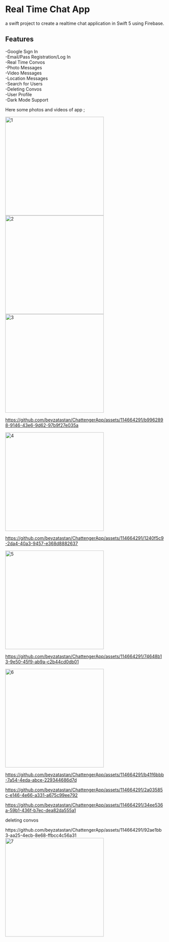 # Real Time Chat App
a swift project to create a realtime chat application in Swift 5 using Firebase.

## Features
-Google Sıgn In <br>
-Email/Pass Registration/Log In <br>
-Real Time Convos <br>
-Photo Messages <br>
-Video Messages <br>
-Location Messages <br>
-Search for Users <br>
-Deleting Convos <br>
-User Profile <br>
-Dark Mode Support <br>

Here some photos and videos of app ;

<img width="312" alt="1" src="https://github.com/beyzatastan/ChattengerApp/assets/114664291/5194fddc-e065-4639-b44e-3e6f27a8ae1c">
<img width="312" alt="2" src="https://github.com/beyzatastan/ChattengerApp/assets/114664291/6113f6f6-f1d3-4336-a6a3-c9bc5fea6839">
<img width="312" alt="3" src="https://github.com/beyzatastan/ChattengerApp/assets/114664291/7df8374f-4d21-48ca-8d5f-df38c40937b4">


https://github.com/beyzatastan/ChattengerApp/assets/114664291/b9962898-9146-43e6-9d62-97b9f27e035a


<img width="312" alt="4" src="https://github.com/beyzatastan/ChattengerApp/assets/114664291/b62f0a46-da5d-41cb-be23-c5ab77ddf55c">


https://github.com/beyzatastan/ChattengerApp/assets/114664291/1240f5c9-2da4-40a3-9457-e368d8882637


<img width="312" alt="5" src="https://github.com/beyzatastan/ChattengerApp/assets/114664291/761bf60f-6602-4422-8921-a72bb1e778c5">


https://github.com/beyzatastan/ChattengerApp/assets/114664291/74648b13-9e50-45f9-ab9a-c2b44cd0db01


<img width="312" alt="6" src="https://github.com/beyzatastan/ChattengerApp/assets/114664291/1bc832d3-b393-4fc2-b671-fb4082ee7f92">


https://github.com/beyzatastan/ChattengerApp/assets/114664291/b41f6bbb-7a54-4eda-abce-229344686d7d



https://github.com/beyzatastan/ChattengerApp/assets/114664291/2a03585c-e146-4e66-a331-a675c99ee792



https://github.com/beyzatastan/ChattengerApp/assets/114664291/34ee536a-59b1-436f-b7ec-dea82da555a1



<p>deleting convos</p>
https://github.com/beyzatastan/ChattengerApp/assets/114664291/92ae1bb3-aa25-4ecb-8e68-ffbcc4c56a31


<img width="312" alt="7" src="https://github.com/beyzatastan/ChattengerApp/assets/114664291/598c2a10-daea-49be-a2e6-231f0107c7a8">
